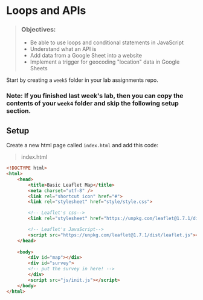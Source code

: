 # Loops and APIs

>### Objectives:
> - Be able to use loops and conditional statements in JavaScript 
> - Understand what an API is 
> - Add data from a Google Sheet into a website
> - Implement a trigger for geocoding "location" data in Google Sheets

Start by creating a `week5` folder in your lab assignments repo.

### Note: If you finished last week's lab, then you can copy the contents of your `week4` folder and skip the following setup section.

## Setup


Create a new html page called `index.html` and add this code:
> index.html
```html
<!DOCTYPE html>
<html>
    <head>
        <title>Basic Leaflet Map</title>
        <meta charset="utf-8" />
        <link rel="shortcut icon" href="#">
        <link rel="stylesheet" href="style/style.css">

        <!-- Leaflet's css-->
        <link rel="stylesheet" href="https://unpkg.com/leaflet@1.7.1/dist/leaflet.css" />

        <!-- Leaflet's JavaScript-->
        <script src="https://unpkg.com/leaflet@1.7.1/dist/leaflet.js"></script>
    </head>
    
    <body>
        <div id="map"></div>
        <div id="survey">
        <!-- put the survey in here! -->
        </div>
        <script src="js/init.js"></script>
    </body>
</html>
```